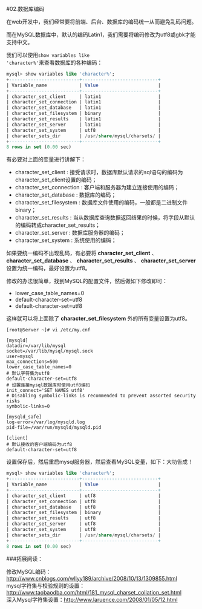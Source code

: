 #02.数据库编码

在web开发中，我们经常要将前端、后台、数据库的编码统一从而避免乱码问题。

而在MySQL数据库中，默认的编码Latin1，我们需要将编码修改为utf8或gbk才能支持中文。

我们可以使用<code>show variables like 'character%'</code>来查看数据库的各种编码：

```sql
mysql> show variables like 'character%';
+--------------------------+----------------------------+
| Variable_name            | Value                      |
+--------------------------+----------------------------+
| character_set_client     | latin1                     |
| character_set_connection | latin1                     |
| character_set_database   | latin1                     |
| character_set_filesystem | binary                     |
| character_set_results    | latin1                     |
| character_set_server     | latin1                     |
| character_set_system     | utf8                       |
| character_sets_dir       | /usr/share/mysql/charsets/ |
+--------------------------+----------------------------+
8 rows in set (0.00 sec)
```

有必要对上面的变量进行讲解下：
* character_set_client : 接受请求时，数据库默认请求的sql语句的编码为character_set_client设置的编码；
* character_set_connection : 客户端和服务器为建立连接使用的编码；
* character_set_database : 数据库的编码；
* character_set_filesystem : 数据库文件使用的编码，一般都是二进制文件binary；
* character_set_results : 当从数据库查询数据返回结果的时候，将字段从默认的编码转成character_set_results；
* character_set_server : 数据库服务器的编码；
* character_set_system : 系统使用的编码；

如果要统一编码不出现乱码，有必要将 **character_set_client** 、 **character_set_database** 、 **character_set_results** 、 **character_set_server** 设置为统一编码，最好设置为utf8。


修改的办法很简单，找到MySQL的配置文件，然后做如下修改即可：
  
  * lower_case_table_names=0
  * default-character-set=utf8
  * default-character-set=utf8

这样就可以将上面除了 __character_set_filesystem__ 外的所有变量设置为utf8。

```shell
[root@Server ~]# vi /etc/my.cnf 

[mysqld]
datadir=/var/lib/mysql
socket=/var/lib/mysql/mysql.sock
user=mysql
max_connections=500
lower_case_table_names=0
# 默认字符集为utf8
default-character-set=utf8
# 设置连接mysql数据库时使用utf8编码
init_connect='SET NAMES utf8'
# Disabling symbolic-links is recommended to prevent assorted security risks
symbolic-links=0

[mysqld_safe]
log-error=/var/log/mysqld.log
pid-file=/var/run/mysqld/mysqld.pid

[client]
# 默认接收的客户端编码为utf8
default-character-set=utf8
```

设置保存后，然后重启mysql服务器，然后查看MySQL变量，如下：大功告成！

```sql
mysql> show variables like 'character%';
+--------------------------+----------------------------+
| Variable_name            | Value                      |
+--------------------------+----------------------------+
| character_set_client     | utf8                       |
| character_set_connection | utf8                       |
| character_set_database   | utf8                       |
| character_set_filesystem | binary                     |
| character_set_results    | utf8                       |
| character_set_server     | utf8                       |
| character_set_system     | utf8                       |
| character_sets_dir       | /usr/share/mysql/charsets/ |
+--------------------------+----------------------------+
8 rows in set (0.00 sec)
```

###拓展阅读：

修改MySQL编码：<a href="http://www.cnblogs.com/wllyy189/archive/2008/10/13/1309855.html" target="_blank">http://www.cnblogs.com/wllyy189/archive/2008/10/13/1309855.html</a><br>
mysql字符集与校验规则的设置：<a href="http://www.taobaodba.com/html/181_mysql_charset_collation_set.html" target="_blank">http://www.taobaodba.com/html/181_mysql_charset_collation_set.html</a><br>
深入Mysql字符集设置：<a href="http://www.laruence.com/2008/01/05/12.html" target="_blank">http://www.laruence.com/2008/01/05/12.html</a>

